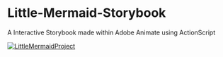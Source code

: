 # Little-Mermaid-Storybook
A Interactive Storybook made within Adobe Animate using ActionScript

[![LittleMermaidProject](https://user-images.githubusercontent.com/66962321/183413275-6f304671-7195-4cfc-b87e-65099b857075.png)](https://www.youtube.com/watch?v=34AA-XrAXYo)
